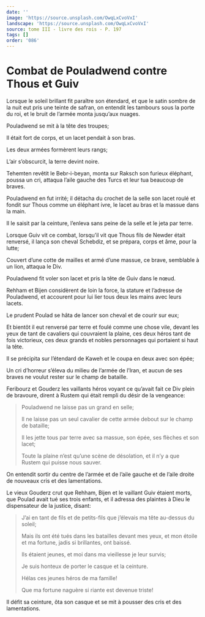 ```yaml
---
date: ''
image: 'https://source.unsplash.com/OwqLxCvoVxI'
landscape: 'https://source.unsplash.com/OwqLxCvoVxI'
source: tome III - livre des rois - P. 197
tags: []
order: '086'
---
```


# Combat de Pouladwend contre Thous et Guiv

Lorsque le soleil brillant fit paraître son étendard, et que le satin sombre de la nuit eut pris une teinte de safran, on entendit les tambours sous la porte du roi, et le bruit de l’armée monta jusqu’aux nuages.

Pouladwend se mit à la tête des troupes;

Il était fort de corps, et un lacet pendait à son bras.

Les deux armées formèrent leurs rangs;

L’air s’obscurcit, la terre devint noire.

Tehemten revêtit le Bebr-i-beyan, monta sur Raksch son furieux éléphant, poussa un cri, attaqua l’aile gauche des Turcs et leur tua beaucoup de braves.

Pouladwend en fut irrité; il détacha du crochet de la selle son lacet roulé et fondit sur Thous comme un éléphant ivre, le lacet au bras et la massue dans la main.

Il le saisit par la ceinture, l’enleva sans peine de la selle et le jeta par terre.

Lorsque Guiv vit ce combat, lorsqu’il vit que Thous fils de Newder était renversé, il lança son cheval Schebdiz, et se prépara, corps et âme, pour la lutte;

Couvert d’une cotte de mailles et armé d’une massue, ce brave, semblable à un
lion, attaqua le Div.

Pouladwend fit voler son lacet et pris la tête de Guiv dans le nœud.

Rehham et Bijen considèrent de loin la force, la stature et l’adresse de Pouladwend, et accourent pour lui lier tous deux les mains avec leurs lacets.

Le prudent Poulad se hâta de lancer son cheval et de courir sur eux;

Et bientôt il eut renversé par terre et foulé comme une chose vile, devant les yeux de tant de cavaliers qui couvraient la plaine, ces deux héros tant de fois victorieux, ces deux grands et nobles personnages qui portaient si haut la tête.

Il se précipita sur l’étendard de Kaweh et le coupa en deux avec son épée;

Un cri d’horreur s’éleva du milieu de l’armée de l’Iran, et aucun de ses braves ne voulut rester sur le champ de bataille.

Feribourz et Gouderz les vaillants héros voyant ce qu’avait fait ce Div plein
de bravoure, dirent à Rustem qui était rempli du désir de la vengeance:

> Pouladwend ne laisse pas un grand en selle;
>
> Il ne laisse pas un seul cavalier de cette armée debout sur le champ de bataille;
>
> Il les jette tous par terre avec sa massue, son épée, ses flèches et son lacet;
>
> Toute la plaine n’est qu’une scène de désolation, et il n’y a que Rustem qui puisse nous sauver.

On entendit sortir du centre de l’armée et de l’aile gauche et de l’aile droite de nouveaux cris et des lamentations.

Le vieux Gouderz crut que Rehham, Bijen et le vaillant Guiv étaient morts, que Poulad avait tué ses trois enfants, et il adressa des plaintes à Dieu le dispensateur de la justice, disant:

> J’ai en tant de fils et de petits-fils que j’élevais ma tête au-dessus du soleil;
>
> Mais ils ont été tués dans les batailles devant mes yeux, et mon étoile et ma fortune, jadis si brillantes, ont baissé.
>
> Ils étaient jeunes, et moi dans ma vieillesse je leur survis;
>
> Je suis honteux de porter le casque et la ceinture.
>
> Hélas ces jeunes héros de ma famille!
>
> Que ma fortune naguère si riante est devenue triste!

Il défit sa ceinture, ôta son casque et se mit à pousser des cris et des lamentations.
